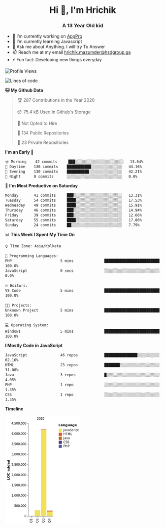 <h1 align="center">Hi 👋, I'm Hrichik</h1>
<h3 align="center">A 13 Year Old kid</h3>


- 🔭 I’m currently working on [AppPro](https://apppro.in)
- 🌱 I’m currently learning Javascript
- 💬 Ask me about Anything. I will try To Answer
- 📫 Reach me at my email hrichik.mazumder@hsdgroup.ga
- ⚡ Fun fact: Developing new things everyday

<!--START_SECTION:waka-->
![Profile Views](http://img.shields.io/badge/Profile%20Views-0-blue)

![Lines of code](https://img.shields.io/badge/From%20Hello%20World%20I%27ve%20Written-3.6%20million%20lines%20of%20code-blue)

**🐱 My Github Data** 

> 🏆 287 Contributions in the Year 2020
 > 
> 📦 75.4 kB Used in Github's Storage 
 > 
> 🚫 Not Opted to Hire
 > 
> 📜 134 Public Repositories
 > 
> 🔑 23 Private Repositories 

**I'm an Early 🐤** 

```text
🌞 Morning    42 commits     ███░░░░░░░░░░░░░░░░░░░░░░   13.64% 
🌆 Daytime    136 commits    ███████████░░░░░░░░░░░░░░   44.16% 
🌃 Evening    130 commits    ██████████░░░░░░░░░░░░░░░   42.21% 
🌙 Night      0 commits      ░░░░░░░░░░░░░░░░░░░░░░░░░   0.0%

```
📅 **I'm Most Productive on Saturday** 

```text
Monday       41 commits     ███░░░░░░░░░░░░░░░░░░░░░░   13.31% 
Tuesday      54 commits     ████░░░░░░░░░░░░░░░░░░░░░   17.53% 
Wednesday    49 commits     ████░░░░░░░░░░░░░░░░░░░░░   15.91% 
Thursday     46 commits     ███░░░░░░░░░░░░░░░░░░░░░░   14.94% 
Friday       39 commits     ███░░░░░░░░░░░░░░░░░░░░░░   12.66% 
Saturday     55 commits     ████░░░░░░░░░░░░░░░░░░░░░   17.86% 
Sunday       24 commits     ██░░░░░░░░░░░░░░░░░░░░░░░   7.79%

```


📊 **This Week I Spent My Time On** 

```text
⌚︎ Time Zone: Asia/Kolkata

💬 Programming Languages: 
PHP                      5 mins              █████████████████████████   100.0% 
JavaScript               0 secs              ░░░░░░░░░░░░░░░░░░░░░░░░░   0.0%

🔥 Editors: 
VS Code                  5 mins              █████████████████████████   100.0%

🐱‍💻 Projects: 
Unknown Project          5 mins              █████████████████████████   100.0%

💻 Operating System: 
Windows                  5 mins              █████████████████████████   100.0%

```

**I Mostly Code in JavaScript** 

```text
JavaScript               46 repos            ███████████████░░░░░░░░░░   62.16% 
HTML                     23 repos            ███████░░░░░░░░░░░░░░░░░░   31.08% 
Java                     3 repos             █░░░░░░░░░░░░░░░░░░░░░░░░   4.05% 
PHP                      1 repo              ░░░░░░░░░░░░░░░░░░░░░░░░░   1.35% 
CSS                      1 repo              ░░░░░░░░░░░░░░░░░░░░░░░░░   1.35%

```


**Timeline**

![Chart not found](https://github.com/hrichiksite/hrichiksite/blob/master/charts/bar_graph.png) 


<!--END_SECTION:waka-->
